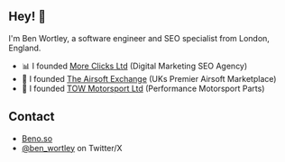 ## Hey! 👋
I'm Ben Wortley, a software engineer and SEO specialist from London, England.

- 📊 I founded [More Clicks Ltd](https://moreclicks.co.uk) (Digital Marketing SEO Agency)
- 🔫 I founded [The Airsoft Exchange](https://airsoftexchange.uk) (UKs Premier Airsoft Marketplace)
- 🏁 I founded [TOW Motorsport Ltd](https://towmotorsport.co.uk) (Performance Motorsport Parts)

## Contact
- [Beno.so](https://beno.so)
- [@ben_wortley](https://x.com/Ben_Wortley) on Twitter/X


<!--
**BenWortley/BenWortley** is a ✨ _special_ ✨ repository because its `README.md` (this file) appears on your GitHub profile.

Here are some ideas to get you started:

- 🔭 I’m currently working on ...
- 🌱 I’m currently learning ...
- 👯 I’m looking to collaborate on ...
- 🤔 I’m looking for help with ...
- 💬 Ask me about ...
- 📫 How to reach me: ...
- 😄 Pronouns: ...
- ⚡ Fun fact: ...
-->
